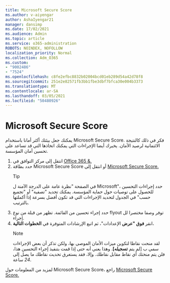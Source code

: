 ```yaml
---
title: Microsoft Secure Score
ms.author: v-aiyengar
author: AshaIyengar21
manager: dansimp
ms.date: 17/02/2021
ms.audience: Admin
ms.topic: article
ms.service: o365-administration
ROBOTS: NOINDEX, NOFOLLOW
localization_priority: Normal
ms.collection: Adm_O365
ms.custom:
- "9002486"
- "7524"
ms.openlocfilehash: c8fe2efbc8832b02004bcd01eb289d54a42d78f8
ms.sourcegitcommit: 251e2e82571fb3bb1fbe3dbf7bfca30e004b3373
ms.translationtype: MT
ms.contentlocale: ar-SA
ms.lasthandoff: 03/05/2021
ms.locfileid: "50480926"
---
```

# <a name="microsoft-secure-score"></a>Microsoft Secure Score

يمكنك جعل بيئتك أكثر أمانا باستخدام Microsoft Secure Score. فكر في ذلك كالنتيجة الائتمانية لرصيد الأمان. يخبرك أيضا الإجراءات التي يمكنك اتخاذها التي قد تساعد على تحسين أمان المؤسسة.

1. انتقل إلى مركز التوافق في [Office 365 &.](https://go.microsoft.com/fwlink/p/?linkid=2077143)
1. حدد بطاقة Microsoft Secure Score أو انتقل إلى [Microsoft Secure Score.](https://go.microsoft.com/fwlink/?linkid=2099589)
    > [!TIP]
    >  في الصفحة "نظرة عامة على الدرجة الآمنة ل Microsoft"، حدد إجراءات التحسين للحصول على توصيات حول حماية المؤسسة. يمكنك تحديد "تصفية" أو "تجميع حسب" في الجدول لتحديد الإجراءات التي قد تكون أفضل بسرعة إذا أكملتها بالترتيب.
1. حدد إجراء تحسين من القائمة. تظهر من قبلة من نوع flyout توفر وصفا مختصرا لل إجراء.
1. انقر **فوق "عرض** الإعدادات"، ثم اتبع الإرشادات المتوفرة في **الخطوات التالية.**
    > [!NOTE]
    > لقد منحت نقاطا لتكوين ميزات الأمان الموصى بها، ولكن تذكر أن بعض الإجراءات سمي ب [لم يتم **تسجيله]**. وهذا يعني أنه حتى إذا قمت بتنفيذ إجراء التحسين هذا، فلن يتم منحتك أي نقاط مقابل نقاطك. وإلا، فقد يستغرق تحديث نقاطك ما يصل إلى *24* ساعة.

لمزيد من المعلومات حول Microsoft Secure Score، راجع [Microsoft Secure Score.](https://go.microsoft.com/fwlink/?linkid=2103077)